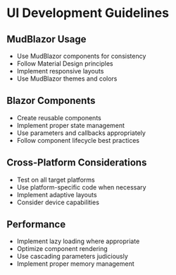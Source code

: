 # UI Development Guidelines

## MudBlazor Usage
- Use MudBlazor components for consistency
- Follow Material Design principles
- Implement responsive layouts
- Use MudBlazor themes and colors

## Blazor Components
- Create reusable components
- Implement proper state management
- Use parameters and callbacks appropriately
- Follow component lifecycle best practices

## Cross-Platform Considerations
- Test on all target platforms
- Use platform-specific code when necessary
- Implement adaptive layouts
- Consider device capabilities

## Performance
- Implement lazy loading where appropriate
- Optimize component rendering
- Use cascading parameters judiciously
- Implement proper memory management
